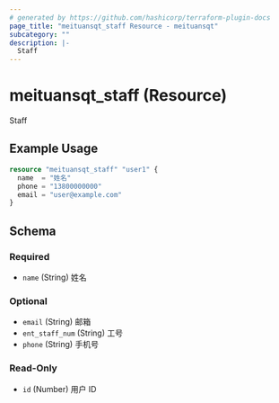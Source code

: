 ```yaml
---
# generated by https://github.com/hashicorp/terraform-plugin-docs
page_title: "meituansqt_staff Resource - meituansqt"
subcategory: ""
description: |-
  Staff
---
```


# meituansqt_staff (Resource)

Staff

## Example Usage

```terraform
resource "meituansqt_staff" "user1" {
  name  = "姓名"
  phone = "13800000000"
  email = "user@example.com"
}
```

<!-- schema generated by tfplugindocs -->
## Schema

### Required

- `name` (String) 姓名

### Optional

- `email` (String) 邮箱
- `ent_staff_num` (String) 工号
- `phone` (String) 手机号

### Read-Only

- `id` (Number) 用户 ID
